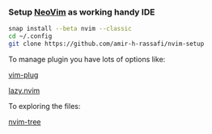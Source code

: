 ### Setup [NeoVim](https://neovim.io) as working handy IDE

```Bash
snap install --beta nvim --classic
cd ~/.config
git clone https://github.com/amir-h-rassafi/nvim-setup
```

To manage plugin you have lots of options like:

[vim-plug](https://github.com/junegunn/vim-plug)

[lazy.nvim](https://github.com/folke/lazy.nvim)


To exploring the files:

[nvim-tree](https://github.com/nvim-tree/nvim-tree.lua)
